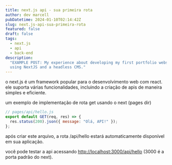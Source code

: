 ```yaml
---
title: next.js api - sua primeira rota
author: dev marcell
pubDatetime: 2024-01-10T02:14:42Z
slug: next.js-api-sua-primeira-rota
featured: false
draft: false
tags:
  - next.js
  - api
  - back-end
description:
  "EXAMPLE POST: My experience about developing my first portfolio website and a blog
  using NextJS and a headless CMS."
---
```


o next.js é um framework popular para o desenvolvimento web com react. ele suporta várias funcionalidades, incluindo a criação de apis de maneira simples e eficiente.

um exemplo de implementação de rota get usando o next (pages dir)

```javascript
// pages/api/hello.js
export default GET(req, res) => {
  res.status(200).json({ message: "Olá, API!" });
};
```

após criar este arquivo, a rota /api/hello estará automaticamente disponível em sua aplicação.

você pode testar a api acessando <http://localhost:3000/api/hello> (3000 é a porta padrão do next).
